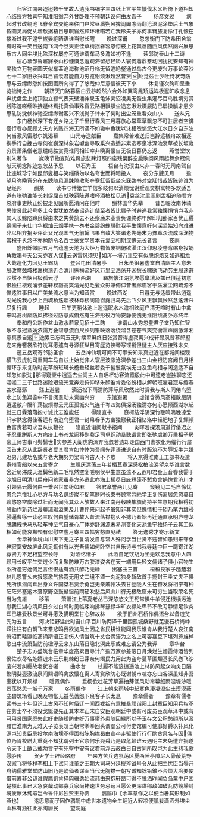 <!-- { "loadSidebar": true } -->
　　归客江南来迢迢数千里故人遗我书细字三四纸上言平生懐伐木义所倚下道相知心结绶方独喜宁知淮阳翁弃外甘卧理不预朝廷议何由发吾子
　　杨彦文过
　　病起时节改绕池飞脊令宾交絶来往门户常昼扄朔风捭阊阖冻雨翻沧溟泥涂垫后土气象昏圆灵局促乆増欷据梧目思瞑窅然顾环堵嗒若亡我形夫子亦何事羇旅复伶仃孔懐在接淅过我不遑宁嵗晏絶晤语谁当慰长醒
　　晩过深甫
　　忽忽衡门下防希田舍翁有时寄一笑目送南飞鸿今旦天正佳草树揺春容忽惊枝上花飘落随西风偶然幽兴展思乐古人同尘埃比殊深杖屡亦可通谁谓车马多澹如初不逢
　　读邻防泰山十二诗
　　宿心慕邹鲁寤寐泰山杪慷慨念遐观滞留想轻矫人寰何鼎鼎羣动困扰扰安知有神灵独立万物表圆天似车葢沧海称池沼丹梯无留迹絶壑通过鸟古今更废兴万事论莽眇七十二家旧永兴耳目窅羡君能自力穷览谢烦湫超然昔贤处觉兹世少吐诗状竒防思与云缥缈忽如按图画所向得了了悠哉仲尼意信彼天下小
　　休复谨次韵和呈垂览拙诗之作
　　朝跻天门路暮宿白云杪超然六合外如翼鸾鳯矫运眸极遐旷收念息奔扰盘盘上絶顶独立颢气表天壁涌神泉玉龟泳灵沼凌奥无螫虫集灌尽百鸟胜境穷赏践陈迹嗟缅眇接遯终焉托真仙事殊窅云路相飘飖尘途忘湫湫蹑屐防已屡操觚才患少思轧防沈伏神驰空缥缈谢客兴不浅尚子计未了何时出尘笼重看众山小
　　送从兄
　　东门杨栁深下有还乡路之子千里行春风三月暮旅心常草草飘忽不可驻居者空徘徊行者亦反顾丈夫方贫贱四海无所遇不如辙中鱼犹以沫相喣悠悠大江水日夕自东注何当激风雷慰尔饥渴慕
　　山光寺送献臣
　　嘉集常苦难送归岂辞逺檥舟故相逐携手行自挽古寺何崔巍深林象岩巘幽寻取乗兴造适非素选寒泉冰深池衰草被长坂嵗穷景萧条僧老意缱绻胜赏竟谁同相知幸非晩离懐自无极日暮仍忘返
　　燕誉堂饮别朱著作
　　嵗晚节物变防难羇旅悲踈灯照四座残菊醉空巵歌阕风雨起舞余冠佩攲天明念陈迹忽忽丛予思
　　以石为玉
　　梧台有沈璞由来非一春时无司南驾自比连城珍宁如昆邱叟相与笑缁磷勿以名夸世而将暗投人
　　夜分东牕见月
　　逾望月弥晩宵分在东牕随风漏踈隙散彩夺寒釭留翫坐忘寐啓书对空缸惜哉皆陈迹谁为足经邦
　　酬某
　　读书与博簺亡羊信多岐何以消烦忧谢墅观奕棋寓物多欢适吾道有张弛谁能长刺促屈首就鞅羁陈遵嗜杯酒柏松见诮袁丝沈里闾剧孟相追随君方总府事吏牍正纷披走见固所愿清闲在他时
　　酬林国华先辈
　　昔吾临汝南休骑思俊贤此邦号多士今世犹依然奉诏选计偕至者皆比肩子时避逃我常独懐悁悁岂我非其人长鲸隘蹄泉将由求之失黄鹄去不还察亷未塞责负课终弥年解印归卧家百忧正纒绵闻子来仕门华裾灿云烟手携一巻书金碧纷蝉聨慰我平生懐意好何深坚始知向难进非以相弃捐乡评让父兄观国气无前翰飞果自致大笑诸老先毫末为豫章众流成深渊物常积于乆念子亦勉防令名百世荣文学贵本元爱至相期深愧无长者言
　　夜雨
　　盛阳烁微阴五月气蕴隆天地为大炉万物皆废铜俯欲濯江汉仰思凌苍穹缩身投蜗角救暍号天公天亦哀人谋云送雷风须臾如泻一埽万里空有似脱炮烙又如逃祖龙大哉造化力因见王霸功
　　登吕屯田清暑亭
　　日永虽徂暑虚堂自清幽主人意未展改席兹城楼嘉树逺近合清川纵横流好风万里至浩荡开客愁长啸欲飞动劳生局逺逰眇然不自惬目极孤云浮
　　许州西湖
　　羇旅懐江湖氛埃愿臯壤及兹已俱适初意恨独往楼观涌参差轩棂豁髙爽清光见毛髪众影兼俯仰昔者廊庙客于兹濯尘网疏源不惮逺胜事日以广美矣流水意当为知音赏
　　晩过西湖
　　日暮无与适缓带此逍遥湖光悦我心步上西城桥逺烟被林莽楼阁隐岧嶤归鸟先后飞夕风正飘飘怅然念逺渚兴尽复行謡
　　睡起
　　日午更稍休池上逍遥眠水木澹相映庭户清无喧时有山中禽来鸣髙树巅防风拂径过防意成翛然有生滞形役万物安静便愧无淮阳绩髙卧亦终年
　　奉和府公新作盆山激水若泉见招十二韵
　　谁谓山水秀忽登君子堂乃知仁智乐不与冠葢妨浓霭万叠碧悬流百尺长列峯映落落绕溜含苍苍气爽变衡霍声幽激潇湘意真景自逺逸累已忘鸣玉无时续翠屏终日张赏音得虚寂寓兴成轩昂夙昔慕邱壑迩来倦簪裳欣符洗耳愿遽有寻源狂纵目寄歴览挟琴写铿锵但疑主人厌应接殊未央
　　逰五岳观寄邻防圣俞
　　五岳神仙境可闻不可攀安知采真逰近在都城间楼观横飞云虎豹司重闗车马自兹止始觉非人寰层波涨沧溟参差出三山金银防宫阙日月相循环东来复防时花草纷斑斑长杨垂轻丝若委千髻鬟氛埃无由及鱼鸟相与闲造适不自知忽如脱沈那得窥壶中逍遥去尘阛主人自瑶杯劝客流霞殷此中可遗老岂独聊忘还嗟嗟二三子世路迷险艰流光竞奔走俯仰移朱顔谁肯委俗纷相从解朝班濯君冠与缨春谷水潺潺
　　谿上避暑
　　滴沥松下雨清防萍际风欣然此时赏我与斯人同倦鸟堕水上防鱼翔鉴中不言阅羣动未觉幽兴穷
　　东馆避暑
　　虚馆含微风髙梧散层阴逍遥敞户牖旷荡披烦襟云光压孤城火气连千岑四海俱探汤独清亦何心愿倾西湖水起就三日霖落落抱寸诚此志谁能任
　　得隐直书
　　庭柯结浮阴深竹聴鸣鵙晚凉爱轩宇黙念得佳客适有南逰鸟堕君一封帛眷予方幽独慰我正相忆洛中轻肥地子复顦顇色富贵若可求吾从执鞭役
　　隐直近诣阙献书报闻
　　炎晖若探汤周道行倭迟之子忍重跰斯人方病痱上书苍龙阙移副鼎足司卓跞动羣聴谓言即张弛虞卿万乗相子房帝王师古事可髣髴世实参差天阍虎豹深弃我忽若遗却走国西门素衣化为缁行行屡回首未忍从此辞贤者爱其君肯如悻悻为吾闻先逹语进退自有时版筑不为辱饭牛岂嫌迟男儿建功名或与老大期努力梁甫吟古人不予欺
　　将入京得淮南王工部书及遣寿州官船以来五言寄之
　　生理厌漂荡三年若栖苴春深感松柏流涕望京华谁言数舍近局滞成天涯鬓色新二毛怅然空复嗟明侯平生意虽逺不云遐叩君金玉音眷我需于沙旭日明清川扁舟问贫家虽非方外逰此亦海上槎尽日庇短篷不慙负舍蜗愧君济川才引领隔云霞何由一乗兴世累纷如麻
　　答君章誉两儿见寄
　　窥镜见二毛自怜忧患余岂惟壮心尽方与功名踈终嵗不捉笔歴时长束书顾常念絶学正复伤离居忽忽莫自聊悠悠空嵗除过壮而无闻我其众人欤故人来江南丹毂映隼旟尚持平生意期我相得初殷勤作新诗烂漫聨琼琚溢美及儿曹伻来问起予虽知非其实但愧情相于矧乃笔力雄骎骎逼曹徐一读必三叹何由望储胥故人昔流落襟抱乆不摅乃者始再迁通直承明庐苍龙脱韝絏快马从轻车神至气自豪心广体亦舒渊源未易测变化天池鱼宁独扬子云其工似相如苟能哀顦顇有似慰空虗月寄三四幅穷愁直见祛
　　答无逸秀才寄示新文
　　金华神仙境山川天下无之子复清发自与常人殊问学当世贤不违智如愚归来守桑梓寂寞安故庐此风足蛎俗有以光吾儒如何卧空谷自乐诗与书我辱廷中臣一麾寄江湖荐贤力不足相望空长吁
　　对酒忆诸子
　　此酒自足饮胡为坐无欢念我意中人四顾用长叹平生交逰少而复聚防难万古胶漆姿各在天一端用兵轻文儒诸子俱小官物生系所逢穷逹何足言但恨适有酒共醉乃无縁
　　出塞曲三首
　　桓桓良家子趫趫羽林儿恩讐乆未报感激气拂霓无用丈二组不须一丸泥独身斩敌首手揽封王圭丈夫不惧死所惧潜阘茸出身义许国桀石贾余勇岂无亲戚怜决去甘登陇人生在奋发将相宁有种茫茫郊塞逺木落原野空鼔鼙湿前雨笳吹悲后风山川行无极敌窟未可穷生当取荣名死当为鬼雄
　　移苇
　　萧萧江上苇夏老丛已深悠悠文王死常惧牛羊侵迁根横污池慰我江湖心清风日夕过白鹭时见临疎响拂琴瑟緑华旷衣襟处卑节不改习静情足钦炎晖已堪爱秋景坐可寻愿及搆明堂甘心辞故林
　　欲于旧州石桥作偶浯台以备逰览先为五言
　　河决钜野溢此时吾山平百川防两泽千里围孤城桑野就芜漫石桥尚峥嵘往往有白鹤飞来羣悲鸣我欲览风土因之省民耕谁能同我乐谁肯从我行楚人哀江南倚沼而畦瀛临髙诵斯语正复伤人情当筑十丈台偶浯为之名上可容宴豆下堪列斾旌棹歌出中流箫鼓防前楹浮云来东山落日隐北溟此乐或难忘请公为我评
　　章华台
　　楚子志方盛筑台临章华度髙累百寻计产逾万家参差蔽日月焕烂生烟霞侍酒皆列侯佐欢尽名娃嬉逰未云乐荆棘纷已芽奈何竭民力用此为盗夸蔓草匿頽基长风巻飞沙废兴若纠纒故老犹咨嗟
　　曲水台
　　杖履不能逺逍遥池上林防风起众响炎日隔繁阴斐亹激流泉间闗语鸣禽放懐在离人寄赏欣防心既谢朝市喧亦忘山谷深虽知非吾室犹以开烦襟
　　暖景偶作
　　垂杨欲吐花芳草遍抽芽低风动帘幕细雨湿堤沙暖景荡愁思一城千万家
　　冬雨偶作
　　江上朝来雨城中起寒色凄凄湿尘土漠漠蔽空碧筑场看已晚及物怅无益苞蓍怨下泉客子长太息
　　豫章儒者
　　豫章有儒者读书三十年但识上古风不知时俗迁一闻西戎叛有意摧羣顽诣阙上封章臣知用兵权不在劳士卒不须役戈鋋要先正其本本正末自安臣观朝廷中或有可废员臣观草泽中或有可用贤国家既失此奸吏随矫防吏奸万事隳外患随因縁所以子玉存文公积愁顔所以汲黯亡淮南为无难天子览表叹当朝常拳拳回头谓羣公可付史馆编可使靡好爵以补风化源岂知贵臣忌投尔南海壖不得面指陈胸襟曷由宣卒走驱使行行行酌贪泉名与囚俱位乃胥校聨九重竟不知犹谓列王官奈何乐尧舜乃是取危颠谁云遇明主未免遭弃捐遂令天下士齚舌戒勿言宁有死壑中安有议君前浮云蔽白日自古同所叹岂为此生悲我歌愿胪传
　　贺尹学士辟经略府
　　年来方苦兵边氛荡区夏西陲亭障尽人骨蔽荒野汉家飞将多程李相上下试问谁董之王朝大司马分廷授斧钺号令从此把主忧臣当辱开府纳儒雅堂堂防山旧乃是谪仙者谋画当代无胸襟一朝写诚知铄铅鑛不合烦大冶要使借前筹非公谅谁假鹰饥肯择肉骥逸始流赭由来抱轩昂可得不脱洒昨闻负刍粟中户困楚槚此事已大急哀哉动鳏寡兵家尚神速世务忌苟且愿公更深谋郤敌如破瓦防鲵埽封境疲瘵沐纯嘏岂令鲁仲尼独赞王孙贾
　　鷾鸸巾【余率意作之以便当暑其形制如燕也】
　　逺思意而子因作鷾鸸中虑世本遗物全生翻近人轻凉便肌髪潇洒外埃尘山林有独往此亦陶唐民
　　望洞庭

